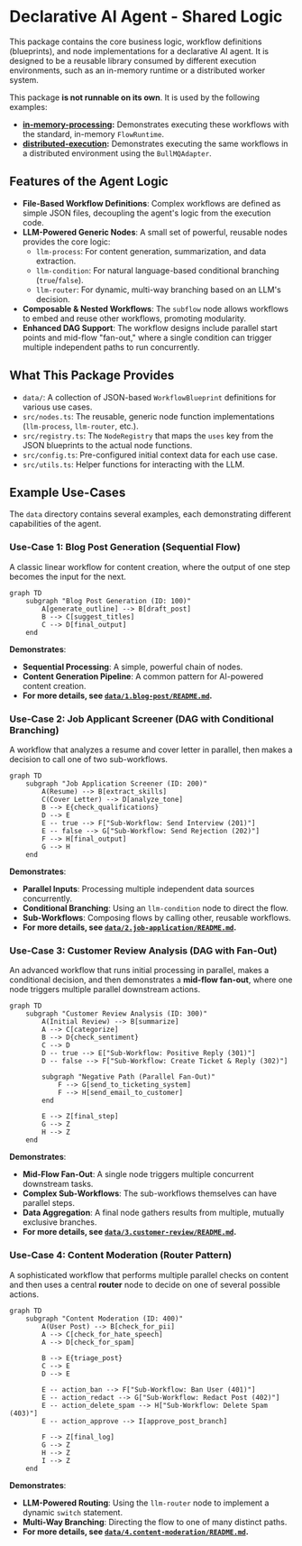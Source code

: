 # Declarative AI Agent - Shared Logic

This package contains the core business logic, workflow definitions (blueprints), and node implementations for a declarative AI agent. It is designed to be a reusable library consumed by different execution environments, such as an in-memory runtime or a distributed worker system.

This package **is not runnable on its own**. It is used by the following examples:
*   **[in-memory-processing](../in-memory-processing/):** Demonstrates executing these workflows with the standard, in-memory `FlowRuntime`.
*   **[distributed-execution](../distributed-execution):** Demonstrates executing the same workflows in a distributed environment using the `BullMQAdapter`.

## Features of the Agent Logic

- **File-Based Workflow Definitions**: Complex workflows are defined as simple JSON files, decoupling the agent's logic from the execution code.
- **LLM-Powered Generic Nodes**: A small set of powerful, reusable nodes provides the core logic:
  - `llm-process`: For content generation, summarization, and data extraction.
  - `llm-condition`: For natural language-based conditional branching (`true`/`false`).
  - `llm-router`: For dynamic, multi-way branching based on an LLM's decision.
- **Composable & Nested Workflows**: The `subflow` node allows workflows to embed and reuse other workflows, promoting modularity.
- **Enhanced DAG Support**: The workflow designs include parallel start points and mid-flow "fan-out," where a single condition can trigger multiple independent paths to run concurrently.

## What This Package Provides

-   `data/`: A collection of JSON-based `WorkflowBlueprint` definitions for various use cases.
-   `src/nodes.ts`: The reusable, generic node function implementations (`llm-process`, `llm-router`, etc.).
-   `src/registry.ts`: The `NodeRegistry` that maps the `uses` key from the JSON blueprints to the actual node functions.
-   `src/config.ts`: Pre-configured initial context data for each use case.
-   `src/utils.ts`: Helper functions for interacting with the LLM.

## Example Use-Cases

The `data` directory contains several examples, each demonstrating different capabilities of the agent.

### Use-Case 1: Blog Post Generation (Sequential Flow)

A classic linear workflow for content creation, where the output of one step becomes the input for the next.

```mermaid
graph TD
    subgraph "Blog Post Generation (ID: 100)"
        A[generate_outline] --> B[draft_post]
        B --> C[suggest_titles]
        C --> D[final_output]
    end
```

**Demonstrates**:
- **Sequential Processing**: A simple, powerful chain of nodes.
- **Content Generation Pipeline**: A common pattern for AI-powered content creation.
- **For more details, see [`data/1.blog-post/README.md`](./data/1.blog-post/README.md).**

### Use-Case 2: Job Applicant Screener (DAG with Conditional Branching)

A workflow that analyzes a resume and cover letter in parallel, then makes a decision to call one of two sub-workflows.

```mermaid
graph TD
    subgraph "Job Application Screener (ID: 200)"
        A(Resume) --> B[extract_skills]
        C(Cover Letter) --> D[analyze_tone]
        B --> E{check_qualifications}
        D --> E
        E -- true --> F["Sub-Workflow: Send Interview (201)"]
        E -- false --> G["Sub-Workflow: Send Rejection (202)"]
        F --> H[final_output]
        G --> H
    end
```

**Demonstrates**:
- **Parallel Inputs**: Processing multiple independent data sources concurrently.
- **Conditional Branching**: Using an `llm-condition` node to direct the flow.
- **Sub-Workflows**: Composing flows by calling other, reusable workflows.
- **For more details, see [`data/2.job-application/README.md`](./data/2.job-application/README.md).**

### Use-Case 3: Customer Review Analysis (DAG with Fan-Out)

An advanced workflow that runs initial processing in parallel, makes a conditional decision, and then demonstrates a **mid-flow fan-out**, where one node triggers multiple parallel downstream actions.

```mermaid
graph TD
    subgraph "Customer Review Analysis (ID: 300)"
        A(Initial Review) --> B[summarize]
        A --> C[categorize]
        B --> D{check_sentiment}
        C --> D
        D -- true --> E["Sub-Workflow: Positive Reply (301)"]
        D -- false --> F["Sub-Workflow: Create Ticket & Reply (302)"]

        subgraph "Negative Path (Parallel Fan-Out)"
            F --> G[send_to_ticketing_system]
            F --> H[send_email_to_customer]
        end

        E --> Z[final_step]
        G --> Z
        H --> Z
    end
```

**Demonstrates**:
- **Mid-Flow Fan-Out**: A single node triggers multiple concurrent downstream tasks.
- **Complex Sub-Workflows**: The sub-workflows themselves can have parallel steps.
- **Data Aggregation**: A final node gathers results from multiple, mutually exclusive branches.
- **For more details, see [`data/3.customer-review/README.md`](./data/3.customer-review/README.md).**

### Use-Case 4: Content Moderation (Router Pattern)

A sophisticated workflow that performs multiple parallel checks on content and then uses a central **router** node to decide on one of several possible actions.

```mermaid
graph TD
    subgraph "Content Moderation (ID: 400)"
        A(User Post) --> B[check_for_pii]
        A --> C[check_for_hate_speech]
        A --> D[check_for_spam]

        B --> E{triage_post}
        C --> E
        D --> E

        E -- action_ban --> F["Sub-Workflow: Ban User (401)"]
        E -- action_redact --> G["Sub-Workflow: Redact Post (402)"]
        E -- action_delete_spam --> H["Sub-Workflow: Delete Spam (403)"]
        E -- action_approve --> I[approve_post_branch]

        F --> Z[final_log]
        G --> Z
        H --> Z
        I --> Z
    end
```

**Demonstrates**:
- **LLM-Powered Routing**: Using the `llm-router` node to implement a dynamic `switch` statement.
- **Multi-Way Branching**: Directing the flow to one of many distinct paths.
- **For more details, see [`data/4.content-moderation/README.md`](./data/4.content-moderation/README.md).**
